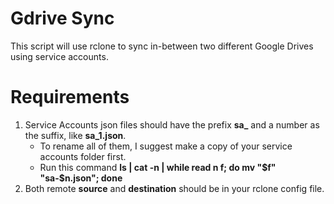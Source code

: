 # Gdrive Sync

This script will use rclone to sync in-between two different Google Drives using service accounts.

# Requirements
1. Service Accounts json files should have the prefix **sa_** and a number as the suffix, like **sa_1.json**.
	- To rename all of them, I suggest make a copy of your service accounts folder first.
	- Run this command **ls | cat -n | while read n f; do mv "$f" "sa-$n.json"; done**
2. Both remote **source** and **destination** should be in your rclone config file.
